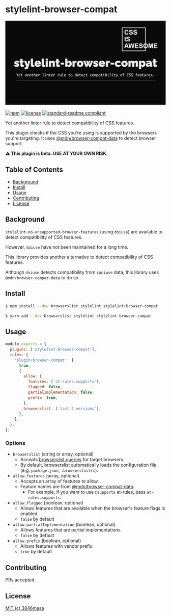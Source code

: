 # stylelint-browser-compat

![](./assets/ogp.png)

[![npm](https://flat.badgen.net/npm/v/stylelint-browser-compat)](https://www.npmjs.com/package/stylelint-browser-compat)
[![license](https://flat.badgen.net/badge/license/MIT/blue)](LICENSE)
[![standard-readme compliant](https://flat.badgen.net/badge/readme%20style/standard/green)](https://github.com/RichardLitt/standard-readme)

Yet another linter rule to detect compatibility of CSS features.

This plugin checks if the CSS you're using is supported by the browsers you're targeting.
It uses [@mdn/browser-compat-data](https://github.com/mdn/browser-compat-data) to detect browser support.

**:warning: This plugin is beta. USE AT YOUR OWN RISK.**

## Table of Contents

- [Background](#background)
- [Install](#install)
- [Usage](#usage)
- [Contributing](#contributing)
- [License](#license)

## Background

`stylelint-no-unsupported-browser-features` (using `doiuse`) are available to detect compatibility of CSS features.

However, `doiuse` have not been maintained for a long time.

This library provides another alternative to detect compatibility of CSS features.

Although `doiuse` detects compatibility from `caniuse` data, this library uses `@mdn/browser-compat-data` to do so.

## Install

```bash
$ npm install --dev browserslist stylelint stylelint-browser-compat
```

```bash
$ yarn add --dev browserslist stylelint stylelint-browser-compat
```

## Usage

```js
module.exports = {
  plugins: ['stylelint-browser-compat'],
  rules: {
    'plugin/browser-compat': [
      true,
      {
        allow: {
          features: ['at-rules.supports'],
          flagged: false,
          partialImplementation: false,
          prefix: true,
        },
        browserslist: ['last 2 versions'],
      },
    ],
  },
};
```

### Options

- `browserslist` (string or array, optional)
  - Accepts [browserslist queries](https://github.com/browserslist/browserslist#queries) for target browsers.
  - By default, browserslist automatically loads the configuration file (e.g. `package.json`, `.browserslistrc`).
- `allow.features` (array, optional)
  - Accepts an array of features to allow.
  - Feature names are from [@mdn/browser-compat-data](https://github.com/mdn/browser-compat-data).
    - For example, if you want to use `@supports` at-rules, pass `at-rules.supports`.
- `allow.flagged` (boolean, optional)
  - Allows features that are available when the browser's feature flags is enabled.
  - `false` by default
- `allow.partialImplementation` (boolean, optional)
  - Allows features that are partial implementations.
  - `false` by default
- `allow.prefix` (boolean, optional)
  - Allows features with vendor prefix.
  - `true` by default

## Contributing

PRs accepted.

## License

[MIT (c) 3846masa](./LICENSE)
